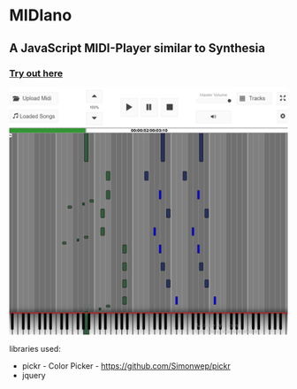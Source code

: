 # MIDIano

## A JavaScript MIDI-Player similar to Synthesia

### [Try out here](https://bewelge.github.io/MIDIano/)

![Screenshot](/Screenshot.png)

libraries used:

- pickr - Color Picker - https://github.com/Simonwep/pickr
- jquery
